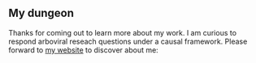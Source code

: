 ## My dungeon

Thanks for coming out to learn more about my work. I am curious to respond arboviral reseach questions under a causal framework. Please forward to [my website](culquichicon.github,io) to discover about me: 
